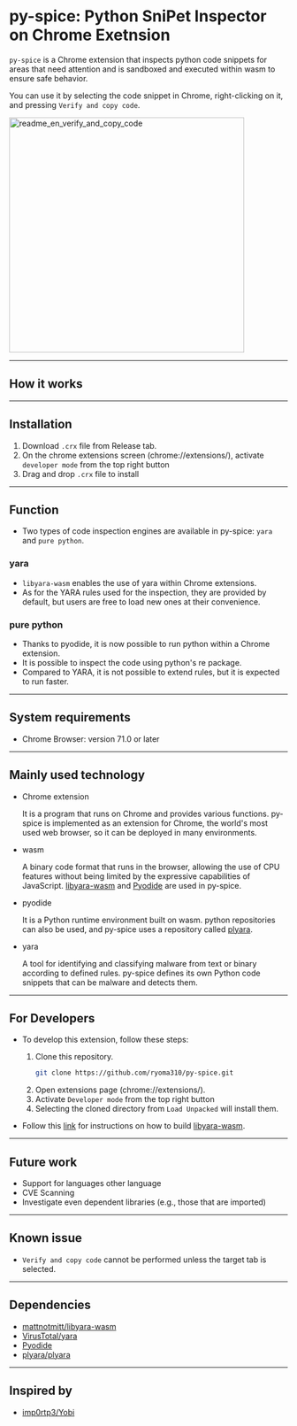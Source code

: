 # py-spice: Python SniPet Inspector on Chrome Exetnsion

`py-spice` is a Chrome extension that inspects python code snippets for areas that need attention and is sandboxed and executed within wasm to ensure safe behavior.

You can use it by selecting the code snippet in Chrome, right-clicking on it, and pressing `Verify and copy code`.

<img width="425" alt="readme_en_verify_and_copy_code" src="https://user-images.githubusercontent.com/59504885/194577354-2fd82042-58d9-4abb-9bd9-00051b829f38.png">


---
## How it works

---
## Installation
1. Download `.crx` file from Release tab.
2. On the chrome extensions screen (chrome://extensions/), activate `developer mode` from the top right button
3. Drag and drop `.crx` file to install


---
## Function
- Two types of code inspection engines are available in py-spice: `yara` and `pure python`.
### yara
- `libyara-wasm` enables the use of yara within Chrome extensions.
- As for the YARA rules used for the inspection, they are provided by default, but users are free to load new ones at their convenience.
### pure python
- Thanks to pyodide, it is now possible to run python within a Chrome extension.
- It is possible to inspect the code using python's re package.
- Compared to YARA, it is not possible to extend rules, but it is expected to run faster.

---
## System requirements
- Chrome Browser: version 71.0 or later



---
## Mainly used technology
- Chrome extension

    It is a program that runs on Chrome and provides various functions. py-spice is implemented as an extension for Chrome, the world's most used web browser, so it can be deployed in many environments.
- wasm

    A binary code format that runs in the browser, allowing the use of CPU features without being limited by the expressive capabilities of JavaScript. [libyara-wasm](https://github.com/mattnotmitt/libyara-wasm) and [Pyodide](https://pyodide.org/en/stable/index.html) are used in py-spice.
- pyodide

    It is a Python runtime environment built on wasm. python repositories can also be used, and py-spice uses a repository called [plyara](https://github.com/plyara/plyara).
- yara

    A tool for identifying and classifying malware from text or binary according to defined rules. py-spice defines its own Python code snippets that can be malware and detects them.

---
## For Developers
- To develop this extension, follow these steps:
    1. Clone this repository.
        ```bash
        git clone https://github.com/ryoma310/py-spice.git
        ```
    2. Open extensions page (chrome://extensions/).
    3. Activate `Developer mode` from the top right button
    4. Selecting the cloned directory from `Load Unpacked` will install them.

- Follow this [link](build_support/libyara-wasm/README.md) for instructions on how to build [libyara-wasm](https://github.com/mattnotmitt/libyara-wasm).


---
## Future work
- Support for languages other language
- CVE Scanning
- Investigate even dependent libraries (e.g., those that are imported)

---
## Known issue
- `Verify and copy code` cannot be performed unless the target tab is selected.

---
## Dependencies
- [mattnotmitt/libyara-wasm](https://github.com/mattnotmitt/libyara-wasm)
- [VirusTotal/yara](https://github.com/VirusTotal/yara)
- [Pyodide](https://pyodide.org/en/stable/index.html)
- [plyara/plyara](https://github.com/plyara/plyara)

---
## Inspired by
- [imp0rtp3/Yobi](https://github.com/imp0rtp3/Yobi)
